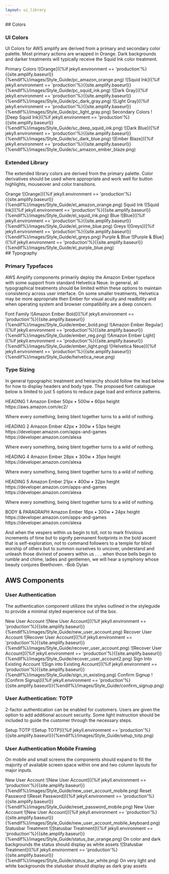 ```yaml
---
layout: ui_library
---
```


<div class="ui-section">
## Colors

### UI Colors
<span class="excerpt">UI Colors for AWS amplify are derived from a primary and secondary color palette. Most primary actions are wrapped in Orange. Dark backgrounds and darker treatments will typically receive the Squid Ink color treatment.</span>

<span class="title">Primary Colors</span>
<span class="inline-img">![Orange]({%if jekyll.environment == 'production'%}{{site.amplify.baseurl}}{%endif%}/images/Style_Guide/pc_amazon_orange.png)</span>
<span class="inline-img">![Squid Ink]({%if jekyll.environment == 'production'%}{{site.amplify.baseurl}}{%endif%}/images/Style_Guide/pc_squid_ink.png)</span>
<span class="inline-img">![Dark Gray]({%if jekyll.environment == 'production'%}{{site.amplify.baseurl}}{%endif%}/images/Style_Guide/pc_dark_gray.png)</span>
<span class="inline-img">![Light Gray]({%if jekyll.environment == 'production'%}{{site.amplify.baseurl}}{%endif%}/images/Style_Guide/pc_light_gray.png)</span>
<span class="title">Secondary Colors</span>
<span class="inline-img">![Deep Squid Ink]({%if jekyll.environment == 'production'%}{{site.amplify.baseurl}}{%endif%}/images/Style_Guide/sc_deep_squid_ink.png)</span>
<span class="inline-img">![Dark Blue]({%if jekyll.environment == 'production'%}{{site.amplify.baseurl}}{%endif%}/images/Style_Guide/sc_dark_blue.png)</span>
<span class="inline-img">![Ember Blaze]({%if jekyll.environment == 'production'%}{{site.amplify.baseurl}}{%endif%}/images/Style_Guide/sc_amazon_ember_blaze.png)</span>
<div class="separator"></div>

### Extended Library
The extended library colors are derived from the primary palette. Color derivatives should be used where appropriate and work well for button highlights, mouseover and color transitions.

<span class="inline-div">
    <span class="title">Orange</span>
    <span class="inline-img">![Orange]({%if jekyll.environment == 'production'%}{{site.amplify.baseurl}}{%endif%}/images/Style_Guide/el_amazon_orange.png)</span>
</span>

<span class="inline-div">
    <span class="title">Squid Ink</span>
    <span class="inline-img">![Squid Ink]({%if jekyll.environment == 'production'%}{{site.amplify.baseurl}}{%endif%}/images/Style_Guide/el_squid_ink.png)</span>
</span>

<span class="inline-div">
    <span class="title">Blue</span>
    <span class="inline-img">![Blue]({%if jekyll.environment == 'production'%}{{site.amplify.baseurl}}{%endif%}/images/Style_Guide/el_prime_blue.png)</span>
</span>

<span class="inline-div">
    <span class="title">Greys</span>
    <span class="inline-img">![Greys]({%if jekyll.environment == 'production'%}{{site.amplify.baseurl}}{%endif%}/images/Style_Guide/el_greys.png)</span>
</span>

<span class="inline-div">
    <span class="title">Purple & Blue</span>
    <span class="inline-img">![Purple & Blue]({%if jekyll.environment == 'production'%}{{site.amplify.baseurl}}{%endif%}/images/Style_Guide/el_purple_blue.png)</span>
</span>
</div>

<div class="ui-section">
## Typography

### Primary Typefaces
AWS Amplify components primarily deploy the Amazon Ember typeface with some support from standard Helvetica Neue. In general, all typographical treatments should be limited within these options to maintain consistency across user interface.  On some smaller treatments, Helvetica may be more appropriate then Ember for visual acuity and readbility and when operating system and browser compatibility are a deep concern.

<span class="title">Font Family</span>
<span class="inline-img">![Amazon Ember Bold]({%if jekyll.environment == 'production'%}{{site.amplify.baseurl}}{%endif%}/images/Style_Guide/ember_bold.png)</span>
<span class="inline-img">![Amazon Ember Regular]({%if jekyll.environment == 'production'%}{{site.amplify.baseurl}}{%endif%}/images/Style_Guide/ember_reg.png)</span>
<span class="inline-img">![Amazon Ember Light]({%if jekyll.environment == 'production'%}{{site.amplify.baseurl}}{%endif%}/images/Style_Guide/ember_light.png)</span>
<span class="inline-img">![Helvetica Neue]({%if jekyll.environment == 'production'%}{{site.amplify.baseurl}}{%endif%}/images/Style_Guide/helvetica_neue.png)</span>
<div class="separator"></div>

### Type Sizing
In general typographic treatment and heirarchy should follow the lead below for how to display headers and body type. The proposed font catalogue below is limited to just 5 options to reduce page load and enforce patterns. 

<div class="font-example-div">
<span class="title">HEADING 1</span>
<span class="font-specific">Amazon Ember</span>
<span class="font-specific">50px • 500w • 60px height</span>
<span class="font-link">https://aws.amazon.com/ec2/</span>

<p class="font-example" id="h1">Where every something, being blent together turns to a wild of nothing.</p>
</div>

<div class="font-example-div">
<span class="title">HEADING 2</span>
<span class="font-specific">Amazon Ember</span>
<span class="font-specific">42px • 300w • 53px height</span>
<span class="font-link">https://developer.amazon.com/apps-and-games</span>
<span class="font-link">https://developer.amazon.com/alexa</span>

<p class="font-example" id="h2">Where every something, being blent together turns to a wild of nothing.</p>
</div>

<div class="font-example-div">
<span class="title">HEADING 4</span>
<span class="font-specific">Amazon Ember</span>
<span class="font-specific">28px • 300w • 35px height</span>
<span class="font-link">https://developer.amazon.com/alexa</span>

<p class="font-example" id="h4">Where every something, being blent together turns to a wild of nothing.</p>
</div>

<div class="font-example-div">
<span class="title">HEADING 5</span>
<span class="font-specific">Amazon Ember</span>
<span class="font-specific">21px • 400w • 32px height</span>
<span class="font-link">https://developer.amazon.com/apps-and-games</span>
<span class="font-link">https://developer.amazon.com/alexa</span>

<p class="font-example" id="h5">Where every something, being blent together turns to a wild of nothing.</p>
</div>

<div class="font-example-div">
<span class="title">BODY & PARAGRAPH</span>
<span class="font-specific">Amazon Ember</span>
<span class="font-specific">16px • 300w • 24px height
<span class="font-link">https://developer.amazon.com/apps-and-games</span>
<span class="font-link">https://developer.amazon.com/alexa</span>

<p class="font-example" id="p">And when the vespers within us begin to toll, not to mark frivolous increments of time but to signify permanent footprints in the bold ascent that is self-exploration, not to command followers to a temple for blind worship of others but to summon ourselves to uncover, understand and unleash those divinest of powers within us . . . when those bells begin to rumble and chime, ladies and gentlemen, we will hear a symphony whose beauty conjures Beethoven. -Bob Dylan</p>
</div>
</div>

<!-- <div class="ui-section">

## Controls & Inputs

### Primary and Secondary Buttons
The button catalogue is composed of two main button styles, primary and secondary, with 3 sizes and icon-only derivatives. A third style is available for critical operations like removing records and irreversible actions. On smaller displays buttons should fill most of the available width of the container. 

<span class="title">Primary Large Button</span>
<span class="inline-img btn-img">![Primary Large Button]({%if jekyll.environment == 'production'%}{{site.amplify.baseurl}}{%endif%}/images/Style_Guide/primary_lg_btn.png)</span>
<span class="inline-img btn-img">![Primary Large Button Colors]({%if jekyll.environment == 'production'%}{{site.amplify.baseurl}}{%endif%}/images/Style_Guide/primary_btn_colors.png)</span>
<span class="title">Secondary Large Button</span>
<span class="inline-img btn-img">![Secondary Large Button]({%if jekyll.environment == 'production'%}{{site.amplify.baseurl}}{%endif%}/images/Style_Guide/secondary_lg_btn.png)</span>
<span class="inline-img btn-img">![Secondary Large Button Colors]({%if jekyll.environment == 'production'%}{{site.amplify.baseurl}}{%endif%}/images/Style_Guide/secondary_btn_colors.png){: .btn-colors}</span>
<span class="title">Critical Action Button</span>
<span class="inline-img btn-img">![Critical Action Button]({%if jekyll.environment == 'production'%}{{site.amplify.baseurl}}{%endif%}/images/Style_Guide/critical_action_btn.png)</span>
<span class="inline-img btn-img">![Critical Action Button Colors]({%if jekyll.environment == 'production'%}{{site.amplify.baseurl}}{%endif%}/images/Style_Guide/critical_action_btn_colors.png){: .btn-colors #critical-action-btn-colors}</span>
<span class="title">Mediums Buttons</span>
<span class="inline-img btn-img">![Medium Buttons]({%if jekyll.environment == 'production'%}{{site.amplify.baseurl}}{%endif%}/images/Style_Guide/medium_btns.png)</span>
<span class="title">Primary and Secondary</span>
<span class="inline-img btn-img">![Critical Action Button]({%if jekyll.environment == 'production'%}{{site.amplify.baseurl}}{%endif%}/images/Style_Guide/primary_secondary_btns.png)</span>
<div class="separator"></div>

### Inputs & Fields
A standarized set of fields and selectors offered below. They support error states with in-line error checking, single and multi-select, icon placement and ghosted instructional text. Inputs should be sensitive to the type of data entry required. Phone number should be automatically formatted and offer only numpads on mobile devices.

<span class="title">Text Fields</span>
<span class="inline-img">![Text Fields]({%if jekyll.environment == 'production'%}{{site.amplify.baseurl}}{%endif%}/images/Style_Guide/text_fields.png)</span>
<p id="dropdowns">
<span class="title">Drop Downs/Menus</span>
<span class="inline-img">![Drop Downs / Menus]({%if jekyll.environment == 'production'%}{{site.amplify.baseurl}}{%endif%}/images/Style_Guide/dropdowns_menus.png)</span>
</p>

<span class="inline-div">
    <span class="title">Checkboxes</span>
    <span class="inline-img">![Checkboxes]({%if jekyll.environment == 'production'%}{{site.amplify.baseurl}}{%endif%}/images/Style_Guide/checkboxes.png)</span>
</span>
<span class="inline-div">
    <span class="title">Radios</span>
    <span class="inline-img">![Radios]({%if jekyll.environment == 'production'%}{{site.amplify.baseurl}}{%endif%}/images/Style_Guide/radios.png)</span>
</span>
<span class="inline-div">
    <span class="title">Toggles</span>
    <span class="inline-img">![Toggles]({%if jekyll.environment == 'production'%}{{site.amplify.baseurl}}{%endif%}/images/Style_Guide/toggles.png)</span>
</span>
<div class="separator"></div>

### Toggles, Tabs, & Pagination
Toggles allow users to switch views and force sort or single-selection viewing options amongst a set. Similarly tabs and pagination allow users to navigate across related content. Pagination and carousel should be used when users need to traverse a large set of content or through related chapters of content.

<span class="inline-div">
    <span class="title">Big Toggle</span>
    <span class="inline-img">![Big Toggle]({%if jekyll.environment == 'production'%}{{site.amplify.baseurl}}{%endif%}/images/Style_Guide/big_toggle.png)</span>
</span>
<span class="inline-div">
    <span class="title">Small Toggle</span>
    <span class="inline-img">![Small Toggle]({%if jekyll.environment == 'production'%}{{site.amplify.baseurl}}{%endif%}/images/Style_Guide/small_toggle.png)</span>
</span>
<span class="inline-div">
    <span class="title">Tabs</span>
    <span class="inline-img">![Tabs]({%if jekyll.environment == 'production'%}{{site.amplify.baseurl}}{%endif%}/images/Style_Guide/tabs.png)</span>
</span>
<span class="inline-div">
    <span class="title">Pagination & Carousel</span>
    <span class="inline-img">![Pagination & Carousel]({%if jekyll.environment == 'production'%}{{site.amplify.baseurl}}{%endif%}/images/Style_Guide/pagination_carousel.png)</span>
</span>
</div> -->

<!--
<div class="ui-section">
## Widgets

### Modals & Dialogues
Two main modal interactions are offered. The modal is informational with a primary action attached. The Dialog is employed when a choice is implied in the interaction. The user should be able to exit modals instead of being locked in. On smaller screens models should present in the middle of display port and take up a majority of the screen width. 

<span class="inline-div">
    <span class="title">Large Modal</span>
    <span class="inline-img">![Large Modal]({%if jekyll.environment == 'production'%}{{site.amplify.baseurl}}{%endif%}/images/Style_Guide/large_modal.png)</span>
</span>
<span class="inline-div">
    <span class="title">Large Dialog</span>
    <span class="inline-img no-right-margin">![Large Dialog]({%if jekyll.environment == 'production'%}{{site.amplify.baseurl}}{%endif%}/images/Style_Guide/large_dialog.png)</span>
</span>
<div class="separator"></div>

### Notifications & Tooltips
Notifications & helpers are offered in a few main styles. Notifications should be used to inform users when successful operations or problems have occurred and occasionally offer shortcuts to new content (like messages) or actions (like undo). Tooltips are used inline to offer more information. On mobile devices, notifications must appear at the top of the display port in a consistent location. 

<span class="inline-div">
    <span class="title">Toast</span>
    <span class="inline-img">![Toast]({%if jekyll.environment == 'production'%}{{site.amplify.baseurl}}{%endif%}/images/Style_Guide/toast.png)</span>
</span>
<span class="inline-div">
    <span class="title">Alert</span>
    <span class="inline-img">![Alert]({%if jekyll.environment == 'production'%}{{site.amplify.baseurl}}{%endif%}/images/Style_Guide/alert.png)</span>
</span>
<span class="inline-div">
    <span class="title">Graphic Toast with Link</span>
    <span class="inline-img">![Graphic Toast with Link]({%if jekyll.environment == 'production'%}{{site.amplify.baseurl}}{%endif%}/images/Style_Guide/graphic_toast.png)</span>
</span>
<span class="inline-div" id="tooltips">
    <span class="title">Tooltips</span>
    <span class="inline-img no-right-margin">![Tooltips]({%if jekyll.environment == 'production'%}{{site.amplify.baseurl}}{%endif%}/images/Style_Guide/tooltips.png)</span>
</span>
<div class="separator"></div>

### Date Pickers
Notifications & helpers are offered in a few main styles. Notifications should be used to inform users when successful operations or problems have occurred and occasionally offer shortcuts to new content (like messages) or actions (like undo). Tooltips are used inline to offer more information. On mobile devices, notifications must appear at the top of the display port in a consistent location. 

<span class="inline-div">
    <span class="title">Multi-Select Calendar</span>
    <span class="inline-img">![Multi-Select Calendar]({%if jekyll.environment == 'production'%}{{site.amplify.baseurl}}{%endif%}/images/Style_Guide/multi_select_calendar.png)</span>
</span>
<span class="inline-div">
    <span class="title">Single-Select Calendar</span>
    <span class="inline-img">![Single-Select Calendar]({%if jekyll.environment == 'production'%}{{site.amplify.baseurl}}{%endif%}/images/Style_Guide/single_select_calendar.png)</span>
</span>
<span class="inline-div">
    <span class="title">Multi-Select Calendar on Mobile</span>
    <span class="inline-img">![Multi-Select Calendar on Mobile]({%if jekyll.environment == 'production'%}{{site.amplify.baseurl}}{%endif%}/images/Style_Guide/multi_select_calendar_mobile.png)</span>
</span>
</div> -->

## AWS Components

### User Authentication
The authentication component utilizes the styles outlined in the styleguide to provide a minimal styled experience out of the box.

<span class="inline-div">
    <span class="title">New User Account</span>
    <span class="inline-img no-right-margin">![New User Account]({%if jekyll.environment == 'production'%}{{site.amplify.baseurl}}{%endif%}/images/Style_Guide/new_user_account.png)</span>
</span>
<span class="inline-div" id="recover-user">
    <span class="title" id="recover-user-title">Recover User Account</span>
    <span class="inline-img no-right-margin">![Recover User Account]({%if jekyll.environment == 'production'%}{{site.amplify.baseurl}}{%endif%}/images/Style_Guide/recover_user_account.png)</span>
    <span class="inline-img no-right-margin">![Recover User Account]({%if jekyll.environment == 'production'%}{{site.amplify.baseurl}}{%endif%}/images/Style_Guide/recover_user_account2.png)</span>
</span>

<span class="inline-div">
    <span class="title">Sign Into Existing Account</span>
    <span class="inline-img small-right-margin">![Sign into Existing Account]({%if jekyll.environment == 'production'%}{{site.amplify.baseurl}}{%endif%}/images/Style_Guide/sign_in_existing.png)</span>
</span>
<span class="inline-div">
    <span class="title">Confirm Signup</span>
    <span class="inline-img no-right-margin">![Confirm Signup]({%if jekyll.environment == 'production'%}{{site.amplify.baseurl}}{%endif%}/images/Style_Guide/confirm_signup.png)</span>
</span>
<div class="separator"></div>

<!-- ### User Authentication: Social Logins
The authentication component utilizes the styles outlined in the styleguide to provide a minimal, yet lightly AWS-branded experience out of the box.

<span class="inline-div">
    <span class="title">New User Account</span>
    <span class="inline-img small-right-margin">![New User Account]({%if jekyll.environment == 'production'%}{{site.amplify.baseurl}}{%endif%}/images/Style_Guide/new_user_account_social.png)</span>
</span>
<span class="inline-div">
    <span class="title">User Account Verification</span>
    <span class="inline-img no-right-margin">![User Account Verification]({%if jekyll.environment == 'production'%}{{site.amplify.baseurl}}{%endif%}/images/Style_Guide/user_account_veri.png)</span>
</span>
<div class="separator"></div> -->

### User Authentication: TOTP
2-factor authentication can be enabled for customers. Users are given the option to add additional account security. Some light instruction should be included to guide the customer through the necessary steps.

<span class="title">Setup TOTP</span>
<span class="inline-img no-right-margin">![Setup TOTP]({%if jekyll.environment == 'production'%}{{site.amplify.baseurl}}{%endif%}/images/Style_Guide/setup_totp.png)</span>
<div class="separator"></div>

### User Authentication Mobile Framing
On mobile and small screens the components should expand to fill the majority of available screen space within one and two column layouts for major inputs.

<span class="inline-div mobile-right-margin">
    <span class="title">New User Account</span>
    <span class="inline-img small-right-margin">![New User Account]({%if jekyll.environment == 'production'%}{{site.amplify.baseurl}}{%endif%}/images/Style_Guide/new_user_account_mobile.png)</span>
</span>

<span class="inline-div">
    <span class="title">Reset Password</span>
    <span class="inline-img no-right-margin">![Reset Password]({%if jekyll.environment == 'production'%}{{site.amplify.baseurl}}{%endif%}/images/Style_Guide/reset_password_mobile.png)</span>
</span>

<span class="inline-div mobile-right-margin" id="new-user-mobile-keyboard">
    <span class="title">New User Account</span>
    <span class="inline-img small-right-margin">![New User Account]({%if jekyll.environment == 'production'%}{{site.amplify.baseurl}}{%endif%}/images/Style_Guide/new_user_account_mobile_keyboard.png)</span>
</span>

<span class="inline-div">
    <span class="title">Statusbar Treatment</span>
    <span class="inline-img no-right-margin statusbar-img">![Statusbar Treatment]({%if jekyll.environment == 'production'%}{{site.amplify.baseurl}}{%endif%}/images/Style_Guide/status_bar_orange.png)</span>
    <span class="statusbar-text">On color and dark backgrounds the status should display as white assets</span>
    <span class="inline-img no-right-margin statusbar-img">![Statusbar Treatment]({%if jekyll.environment == 'production'%}{{site.amplify.baseurl}}{%endif%}/images/Style_Guide/status_bar_white.png)</span>
    <span class="statusbar-text">On very light and white backgrounds the statusbar should display as dark gray assets</span>
</span>

<div class="separator"></div>

<!-- ### Storage: Photo Picker
The storage component allows the user to select among available photos. The selection action can be initated from any type of “picker” screen (an empty example below) which then launches a scrollable GUI displaying the available assets. The picker support both single and multi-select.

<span class="inline-div">
    <span class="title">Photo Picker</span>
    <span class="inline-img small-right-margin">![Photo Picker]({%if jekyll.environment == 'production'%}{{site.amplify.baseurl}}{%endif%}/images/Style_Guide/photo_picker_empty.png)</span>
</span>
<span class="inline-div">
    <span class="title">Photo Picker</span>
    <span class="inline-img no-right-margin">![Photo Picker]({%if jekyll.environment == 'production'%}{{site.amplify.baseurl}}{%endif%}/images/Style_Guide/photo_picker.png)</span>
</span>
<span class="inline-div mobile-right-margin">
    <span class="title">Photo Picker Mobile</span>
    <span class="inline-img small-right-margin">![Photo Picker Mobile]({%if jekyll.environment == 'production'%}{{site.amplify.baseurl}}{%endif%}/images/Style_Guide/photo_picker_mobile_empty.png)</span>
</span>
<span class="inline-div">
    <span class="title">Photo Picker Mobile</span>
    <span class="inline-img no-right-margin">![Photo Picker Mobile]({%if jekyll.environment == 'production'%}{{site.amplify.baseurl}}{%endif%}/images/Style_Guide/photo_picker_mobile.png)</span>
</span>

<div class="separator"></div>

### Interactions
Interactions and chat bots allow you to build AI-powered communication into your products. Out of the box design features simple visuals based on the minimal brand which can be customized to your liking. Mobile interactions should exapnd into fullscreen displays.

<span class="inline-div">
    <span class="title">Messages List</span>
    <span class="inline-img">![Message List]({%if jekyll.environment == 'production'%}{{site.amplify.baseurl}}{%endif%}/images/Style_Guide/message_list.png)</span>
</span>
<span class="inline-div" id="message-chat">
    <span class="title">Message Chat</span>
    <span class="inline-img">![Message Chat]({%if jekyll.environment == 'production'%}{{site.amplify.baseurl}}{%endif%}/images/Style_Guide/message_chat.png)</span>
</span>
<span class="inline-div">
    <span class="title">Message Chat Site</span>
    <span class="inline-img">![Message Chat Site]({%if jekyll.environment == 'production'%}{{site.amplify.baseurl}}{%endif%}/images/Style_Guide/message_chat_site.png)</span>
</span> -->
